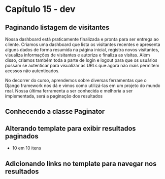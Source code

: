 # Capítulo 15 - dev

## Paginando listagem de visitantes

Nossa dashboard está praticamente finalizada e pronta para ser entrega ao cliente. Criamos uma dashboard que lista os visitantes recentes e apresenta alguns dados de forma resumida na página inicial, registra novos visitantes, visualiza informações de visitantes e autoriza e finaliza as visitas. Além disso, criamos também toda a parte de login e logout para que os usuários possam se autenticar para visualizar as URLs que agora não mais permitem acessos não autenticados.

No decorrer do curso, aprendemos sobre diversas ferramentas que o Django framework nos dá e vimos como utilizá-las em um projeto do mundo real. Nossa última ferramenta a ser conhecida e melhoria a ser implementada, será a paginação dos resultados 



## Conhecendo a classe Paginator

## Alterando template para exibir resultados paginados

* 10 em 10 itens

## Adicionando links no template para navegar nos resultados

